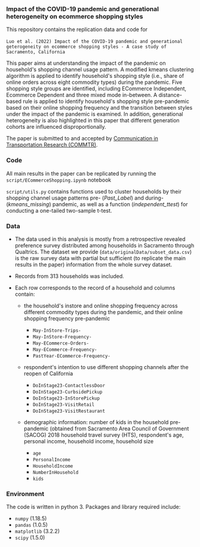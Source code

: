 ### Impact of the COVID-19 pandemic and generational heterogeneity on ecommerce shopping styles 

This repository contains the replication data and code for \
\
`Luo et al. (2022) Impact of the COVID-19 pandemic and generational geterogeneity on ecommerce shopping styles - A case study of Sacramento, California`

This paper aims at understanding the impact of the pandemic on household's shopping channel usage pattern. A modified kmeans clustering algorithm is applied to identify household's shopping style (i.e., share of online orders across eight commodity types) during the pandemic. Five shopping style groups are identified, including ECommerce Independent, Ecommerce Dependent and three mixed mode in-between. A distance-based rule is applied to identify household's shopping style pre-pandemic based on their online shopping frequency and the transition between styles under the impact of the pandemic is examined. In addition, generational heterogeneity is also highlighted in this paper that different generation cohorts are influenced disproportionally.

The paper is submitted to and accepted by [Communication in Transportation Research (COMMTR)](https://www.sciencedirect.com/journal/communications-in-transportation-research).

### Code
All main results in the paper can be replicated by running the `script/ECommerceShopping.ipynb` notebook

`script/utils.py` contains functions used to cluster households by their shopping channel usage patterns pre- (*Past_Label*) and during- (*kmeans_missing*) pandemic, as well as a function (*independent_ttest*) for conducting a one-tailed two-sample t-test.

### Data
- The data used in this analysis is mostly from a retrospective revealed preference survey distributed among households in Sacramento through Qualtrics. The dataset we provide (`data/originalData/subset_data.csv`) is the raw survey data with partial but sufficient (to replicate the main results in the paper) information from the whole survey dataset.

- Records from 313 households was included.

- Each row corresponds to the record of a household and columns contain: 
  - the household's instore and online shopping frequency across different commodity types during the pandemic, and their online shopping frequency pre-pandemic 
    - `May-InStore-Trips-`
    - `May-InStore-Frequency-`
    - `May-ECommerce-Orders-`
    - `May-ECommerce-Frequency-`
    - `PastYear-ECommerce-Frequency-`
    
  - respondent's intention to use different shopping channels after the reopen of California 
    - `DoInStage23-ContactlessDoor`
    - `DoInStage23-CurbsidePickup`
    - `DoInStage23-InStorePickup`
    - `DoInStage23-VisitRetail`
    - `DoInStage23-VisitRestaurant`
  - demographic information: number of kids in the household pre-pandemic (obtained from Sacramento Area Council of Government (SACOG) 2018 household travel survey (HTS), respondent's age, personal income, household income, household size  
    - `age`
    - `PersonalIncome`
    - `HouseholdIncome`
    - `NumberInHousehold`
    - `kids`

### Environment
The code is written in python 3. Packages and library required include:
- `numpy` (1.18.5) 
- `pandas` (1.0.5)
- `matplotlib` (3.2.2)
- `scipy` (1.5.0)

